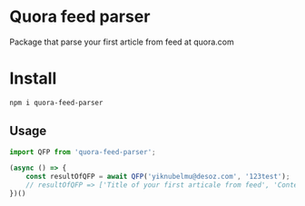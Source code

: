 # Quora feed parser
Package that parse your first article from feed at quora.com

# Install
```sh
npm i quora-feed-parser
```

## Usage

```ts
import QFP from 'quora-feed-parser';

(async () => {
    const resultOfQFP = await QFP('yiknubelmu@desoz.com', '123test');
    // resultOfQFP => ['Title of your first articale from feed', 'Content the most popular answer'];
})()
```
